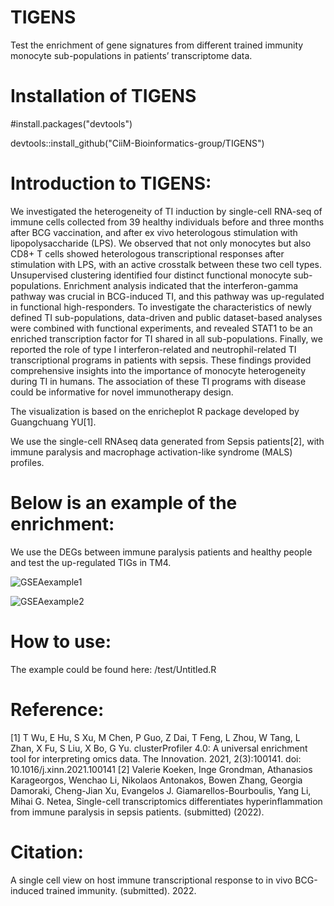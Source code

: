 # TIGENS

Test the enrichment of gene signatures from different trained immunity monocyte sub-populations in patients’ transcriptome data.

# Installation of TIGENS
#install.packages("devtools")

devtools::install_github("CiiM-Bioinformatics-group/TIGENS")




# Introduction to TIGENS:

We investigated the heterogeneity of TI induction by single-cell RNA-seq of immune cells collected from 39 healthy individuals before and three months after BCG vaccination, and after ex vivo heterologous stimulation with lipopolysaccharide (LPS). We observed that not only monocytes but also CD8+ T cells showed heterologous transcriptional responses after stimulation with LPS, with an active crosstalk between these two cell types. Unsupervised clustering identified four distinct functional monocyte sub-populations. Enrichment analysis indicated that the interferon-gamma pathway was crucial in BCG-induced TI, and this pathway was up-regulated in functional high-responders. To investigate the characteristics of newly defined TI sub-populations, data-driven and public dataset-based analyses were combined with functional experiments, and revealed STAT1 to be an enriched transcription factor for TI shared in all sub-populations. Finally, we reported the role of type I interferon-related and neutrophil-related TI transcriptional programs in patients with sepsis. These findings provided comprehensive insights into the importance of monocyte heterogeneity during TI in humans. The association of these TI programs with disease could be informative for novel immunotherapy design. 

The visualization is based on the enricheplot R package developed by Guangchuang YU[1].

We use the single-cell RNAseq data generated from Sepsis patients[2], with immune paralysis and macrophage activation-like syndrome (MALS) profiles.

# Below is an example of the enrichment:

We use the DEGs between immune paralysis patients and healthy people and test the up-regulated TIGs in TM4.

![GSEAexample1](https://user-images.githubusercontent.com/107392830/189920977-233fbbe7-1797-48df-830d-9b96bacc00d9.jpg)

![GSEAexample2](https://user-images.githubusercontent.com/107392830/189921010-c8d1480f-e6a3-4c53-b74a-2995c2495351.jpg)


# How to use:

The example could be found here: /test/Untitled.R

# Reference: 
[1] T Wu, E Hu, S Xu, M Chen, P Guo, Z Dai, T Feng, L Zhou, W Tang, L Zhan, X Fu, S Liu, X Bo, G Yu. clusterProfiler 4.0: A universal enrichment tool for interpreting omics data. The Innovation. 2021, 2(3):100141. doi: 10.1016/j.xinn.2021.100141
[2] Valerie Koeken, Inge Grondman, Athanasios Karageorgos, Wenchao Li, Nikolaos Antonakos, Bowen Zhang, Georgia Damoraki, Cheng-Jian Xu, Evangelos J. Giamarellos-Bourboulis, Yang Li, Mihai G. Netea, Single-cell transcriptomics differentiates hyperinflammation from immune paralysis in sepsis patients. (submitted) (2022).

# Citation:

A single cell view on host immune transcriptional response to in vivo BCG-induced trained immunity. (submitted). 2022.


